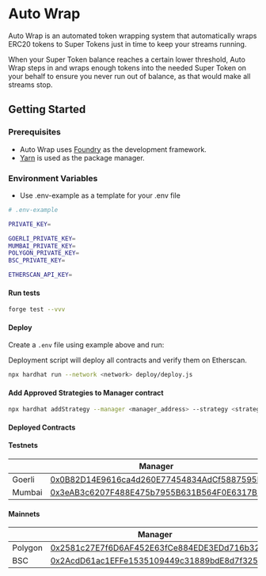 # Auto Wrap

Auto Wrap is an automated token wrapping system that automatically wraps ERC20 tokens to Super Tokens just in time to keep your streams running.

When your Super Token balance reaches a certain lower threshold, Auto Wrap steps in and wraps enough tokens into the needed Super Token on your behalf to ensure you never run out of balance, as that would make all streams stop.

## Getting Started

### Prerequisites

- Auto Wrap uses [Foundry](https://github.com/gakonst/foundry#installation) as the development framework.
- [Yarn](https://github.com/yarnpkg/yarn) is used as the package manager.

### Environment Variables

- Use .env-example as a template for your .env file

```bash
# .env-example

PRIVATE_KEY=

GOERLI_PRIVATE_KEY=
MUMBAI_PRIVATE_KEY=
POLYGON_PRIVATE_KEY=
BSC_PRIVATE_KEY=

ETHERSCAN_API_KEY=
```

#### Run tests

```bash
forge test --vvv
```

#### Deploy

Create a `.env` file using example above and run:

Deployment script will deploy all contracts and verify them on Etherscan.

```bash
npx hardhat run --network <network> deploy/deploy.js
```

#### Add Approved Strategies to Manager contract

```bash
npx hardhat addStrategy --manager <manager_address> --strategy <strategy_address> --network goerli
```


#### Deployed Contracts

#### Testnets
|          | Manager                                                                                                                              | WrapStrategy                                                                                                                         |
|----------|--------------------------------------------------------------------------------------------------------------------------------------|--------------------------------------------------------------------------------------------------------------------------------------|
| Goerli   | [0x0B82D14E9616ca4d260E77454834AdCf5887595F](https://goerli.etherscan.io/address/0x0B82D14E9616ca4d260E77454834AdCf5887595F#code)    | [0xea49af829d3e28d3ec49e0e0a0ba1e7860a56f60](https://goerli.etherscan.io/address/0xea49af829d3e28d3ec49e0e0a0ba1e7860a56f60#code)    |
| Mumbai   | [0x3eAB3c6207F488E475b7955B631B564F0E6317B9](https://mumbai.polygonscan.com/address/0x3eAB3c6207F488E475b7955B631B564F0E6317B9#code) | [0x544728AFDBeEafBeC9e1329031788edb53017bC4](https://mumbai.polygonscan.com/address/0x544728AFDBeEafBeC9e1329031788edb53017bC4#code) |

#### Mainnets

|         | Manager                                                                                                                        | WrapStrategy                                                                                                                  |
|---------|--------------------------------------------------------------------------------------------------------------------------------|-------------------------------------------------------------------------------------------------------------------------------|
| Polygon | [0x2581c27E7f6D6AF452E63fCe884EDE3EDd716b32](https://polygonscan.com/address/0x2581c27E7f6D6AF452E63fCe884EDE3EDd716b32#code)  | [0xb4afa36BAd8c76976Dc77a21c9Ad711EF720eE4b](https://polygonscan.com/address/0xb4afa36BAd8c76976Dc77a21c9Ad711EF720eE4b#code) |
| BSC     | [0x2AcdD61ac1EFFe1535109449c31889bdE8d7f325](https://bscscan.com/address/0x2AcdD61ac1EFFe1535109449c31889bdE8d7f325#code)      | [0x9e308cb079ae130790F604b1030cDf386670f199](https://bscscan.com/address/0x9e308cb079ae130790F604b1030cDf386670f199#code)     |

